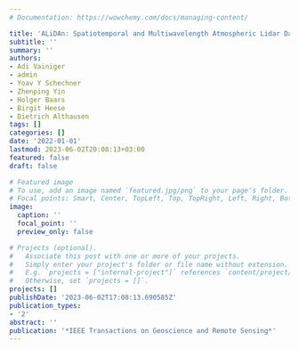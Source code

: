 ```yaml
---
# Documentation: https://wowchemy.com/docs/managing-content/

title: 'ALiDAn: Spatiotemporal and Multiwavelength Atmospheric Lidar Data Augmentation'
subtitle: ''
summary: ''
authors:
- Adi Vainiger
- admin
- Yoav Y Schechner
- Zhenping Yin
- Holger Baars
- Birgit Heese
- Dietrich Althausen
tags: []
categories: []
date: '2022-01-01'
lastmod: 2023-06-02T20:08:13+03:00
featured: false
draft: false

# Featured image
# To use, add an image named `featured.jpg/png` to your page's folder.
# Focal points: Smart, Center, TopLeft, Top, TopRight, Left, Right, BottomLeft, Bottom, BottomRight.
image:
  caption: ''
  focal_point: ''
  preview_only: false

# Projects (optional).
#   Associate this post with one or more of your projects.
#   Simply enter your project's folder or file name without extension.
#   E.g. `projects = ["internal-project"]` references `content/project/deep-learning/index.md`.
#   Otherwise, set `projects = []`.
projects: []
publishDate: '2023-06-02T17:08:13.690585Z'
publication_types:
- '2'
abstract: ''
publication: '*IEEE Transactions on Geoscience and Remote Sensing*'
---
```

